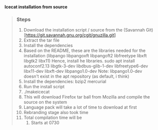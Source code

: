 #### Icecat installation from source

> ### Steps
> 
> 1. Download the installation script / source from the (Savannah Git)[https://git.savannah.gnu.org/cgit/gnuzilla.git]
> 2. Extract the tar file
> 3. Install the dependencies 
> 	1. Based on the README, these are the libraries needed for the installation
> 		(libpango libpangoxft libpangoft2 libfreetype libxft libgtk2 libx11)
> 		Hence, install he libraries. 
> 		sudo apt install autoconf2.13 libgtk-3-dev libdbus-glib-1-dev libfreetype6-dev libx11-dev libxft-dev libpango1.0-dev
> 		Note: libpango1.0-dev doesn't exist in the apt repository (as default, i think)
> 	2. Install the dependencies:
> 		bzip2
> 		mercurial
> 4. Run the install script
> 	1. ./makeicecat
> 	2. This will download Firefox tar ball from Mozilla and compile the source on the system
> 	3. Language pack will take a lot of time to download at first
> 	4. Rebranding stage also took time
> 	5. Total compilation time will be 
> 		1. Starts at 0730

